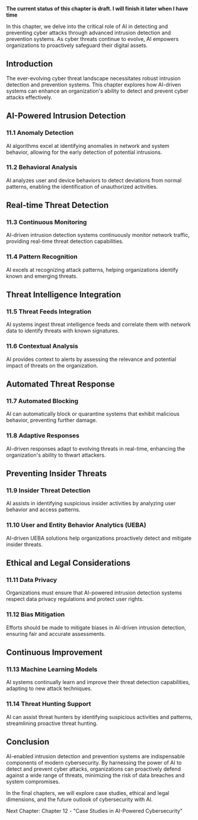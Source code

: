 **The current status of this chapter is draft. I will finish it later when I have time**

In this chapter, we delve into the critical role of AI in detecting and preventing cyber attacks through advanced intrusion detection and prevention systems. As cyber threats continue to evolve, AI empowers organizations to proactively safeguard their digital assets.

Introduction
------------

The ever-evolving cyber threat landscape necessitates robust intrusion detection and prevention systems. This chapter explores how AI-driven systems can enhance an organization's ability to detect and prevent cyber attacks effectively.

AI-Powered Intrusion Detection
------------------------------

### 11.1 Anomaly Detection

AI algorithms excel at identifying anomalies in network and system behavior, allowing for the early detection of potential intrusions.

### 11.2 Behavioral Analysis

AI analyzes user and device behaviors to detect deviations from normal patterns, enabling the identification of unauthorized activities.

Real-time Threat Detection
--------------------------

### 11.3 Continuous Monitoring

AI-driven intrusion detection systems continuously monitor network traffic, providing real-time threat detection capabilities.

### 11.4 Pattern Recognition

AI excels at recognizing attack patterns, helping organizations identify known and emerging threats.

Threat Intelligence Integration
-------------------------------

### 11.5 Threat Feeds Integration

AI systems ingest threat intelligence feeds and correlate them with network data to identify threats with known signatures.

### 11.6 Contextual Analysis

AI provides context to alerts by assessing the relevance and potential impact of threats on the organization.

Automated Threat Response
-------------------------

### 11.7 Automated Blocking

AI can automatically block or quarantine systems that exhibit malicious behavior, preventing further damage.

### 11.8 Adaptive Responses

AI-driven responses adapt to evolving threats in real-time, enhancing the organization's ability to thwart attackers.

Preventing Insider Threats
--------------------------

### 11.9 Insider Threat Detection

AI assists in identifying suspicious insider activities by analyzing user behavior and access patterns.

### 11.10 User and Entity Behavior Analytics (UEBA)

AI-driven UEBA solutions help organizations proactively detect and mitigate insider threats.

Ethical and Legal Considerations
--------------------------------

### 11.11 Data Privacy

Organizations must ensure that AI-powered intrusion detection systems respect data privacy regulations and protect user rights.

### 11.12 Bias Mitigation

Efforts should be made to mitigate biases in AI-driven intrusion detection, ensuring fair and accurate assessments.

Continuous Improvement
----------------------

### 11.13 Machine Learning Models

AI systems continually learn and improve their threat detection capabilities, adapting to new attack techniques.

### 11.14 Threat Hunting Support

AI can assist threat hunters by identifying suspicious activities and patterns, streamlining proactive threat hunting.

Conclusion
----------

AI-enabled intrusion detection and prevention systems are indispensable components of modern cybersecurity. By harnessing the power of AI to detect and prevent cyber attacks, organizations can proactively defend against a wide range of threats, minimizing the risk of data breaches and system compromises.

In the final chapters, we will explore case studies, ethical and legal dimensions, and the future outlook of cybersecurity with AI.

Next Chapter: Chapter 12 - "Case Studies in AI-Powered Cybersecurity"
